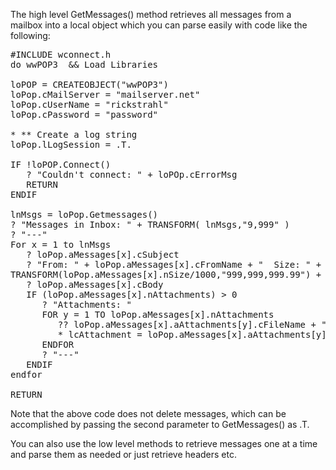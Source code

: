 ﻿The high level GetMessages() method retrieves all messages from a mailbox into a local object which you can parse easily with code like the following:

<pre>#INCLUDE wconnect.h
do wwPOP3  && Load Libraries

loPOP = CREATEOBJECT("wwPOP3")
loPop.cMailServer = "mailserver.net"
loPop.cUserName = "rickstrahl"
loPop.cPassword = "password"

* ** Create a log string
loPop.lLogSession = .T.

IF !loPOP.Connect()
   ? "Couldn't connect: " + loPOp.cErrorMsg
   RETURN
ENDIF

lnMsgs = loPop.Getmessages()
? "Messages in Inbox: " + TRANSFORM( lnMsgs,"9,999" )
? "---"
For x = 1 to lnMsgs
   ? loPop.aMessages[x].cSubject
   ? "From: " + loPop.aMessages[x].cFromName + "  Size: " + ;
TRANSFORM(loPop.aMessages[x].nSize/1000,"999,999,999.99") + "kb"
   ? loPop.aMessages[x].cBody
   IF (loPop.aMessages[x].nAttachments) > 0
      ? "Attachments: "
      FOR y = 1 TO loPop.aMessages[x].nAttachments
         ?? loPop.aMessages[x].aAttachments[y].cFileName + " "
         * lcAttachment = loPop.aMessages[x].aAttachments[y].cBody
      ENDFOR
      ? "---"
   ENDIF
endfor

RETURN
</pre>

Note that the above code does not delete messages, which can be accomplished by passing the second parameter to GetMessages() as .T.

You can also use the low level methods to retrieve messages one at a time and parse them as needed or just retrieve headers etc.
